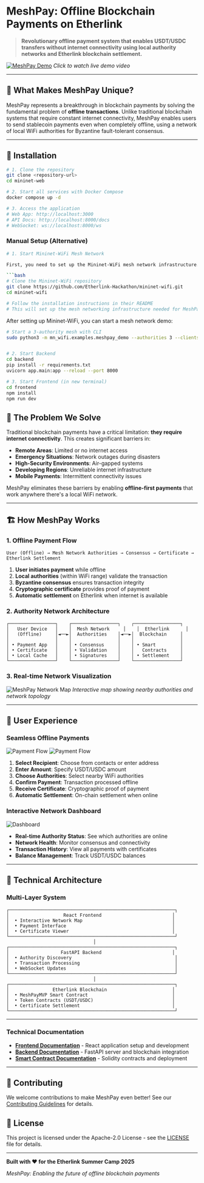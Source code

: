 # MeshPay: Offline Blockchain Payments on Etherlink

> **Revolutionary offline payment system that enables USDT/USDC transfers without internet connectivity using local authority networks and Etherlink blockchain settlement.**

[![MeshPay Demo](assets/meshpay-demo.png)](assets/meshpay-demo.mp4)
*Click to watch live demo video*

---

## 🌟 What Makes MeshPay Unique?

MeshPay represents a breakthrough in blockchain payments by solving the fundamental problem of **offline transactions**. Unlike traditional blockchain systems that require constant internet connectivity, MeshPay enables users to send stablecoin payments even when completely offline, using a network of local WiFi authorities for Byzantine fault-tolerant consensus.

---

## 🔗 Installation

```bash
# 1. Clone the repository
git clone <repository-url>
cd mininet-web

# 2. Start all services with Docker Compose
docker compose up -d

# 3. Access the application
# Web App: http://localhost:3000
# API Docs: http://localhost:8000/docs
# WebSocket: ws://localhost:8000/ws
```

### **Manual Setup (Alternative)**

```bash
# 1. Start Mininet-WiFi Mesh Network

First, you need to set up the Mininet-WiFi mesh network infrastructure. Follow the setup instructions in the [Mininet-WiFi repository](https://github.com/Etherlink-Hackathon/mininet-wifi):

```bash
# Clone the Mininet-WiFi repository
git clone https://github.com/Etherlink-Hackathon/mininet-wifi.git
cd mininet-wifi

# Follow the installation instructions in their README
# This will set up the mesh networking infrastructure needed for MeshPay
```

After setting up Mininet-WiFi, you can start a mesh network demo:

```bash
# Start a 3-authority mesh with CLI
sudo python3 -m mn_wifi.examples.meshpay_demo --authorities 3 --clients 0 --internet


# 2. Start Backend
cd backend
pip install -r requirements.txt
uvicorn app.main:app --reload --port 8000

# 3. Start Frontend (in new terminal)
cd frontend
npm install
npm run dev

```


## 🎯 The Problem We Solve

Traditional blockchain payments have a critical limitation: **they require internet connectivity**. This creates significant barriers in:

- **Remote Areas**: Limited or no internet access
- **Emergency Situations**: Network outages during disasters
- **High-Security Environments**: Air-gapped systems
- **Developing Regions**: Unreliable internet infrastructure
- **Mobile Payments**: Intermittent connectivity issues

MeshPay eliminates these barriers by enabling **offline-first payments** that work anywhere there's a local WiFi network.

---

## 🏗️ How MeshPay Works

### 1. **Offline Payment Flow**
```
User (Offline) → Mesh Network Authorities → Consensus → Certificate → Etherlink Settlement
```

1. **User initiates payment** while offline
2. **Local authorities** (within WiFi range) validate the transaction
3. **Byzantine consensus** ensures transaction integrity
4. **Cryptographic certificate** provides proof of payment
5. **Automatic settlement** on Etherlink when internet is available

### 2. **Authority Network Architecture**
```
┌─────────────────┐    ┌─────────────────┐    ┌─────────────────┐
│   User Device   │    │  Mesh Network     │    │  Etherlink      │
│   (Offline)     │◄──►│  Authorities    │◄──►│  Blockchain     │
│                 │    │                 │    │                 │
│ • Payment App   │    │ • Consensus     │    │ • Smart         │
│ • Certificate   │    │ • Validation    │    │   Contracts     │
│ • Local Cache   │    │ • Signatures    │    │ • Settlement    │
└─────────────────┘    └─────────────────┘    └─────────────────┘
```

### 3. **Real-time Network Visualization**

![MeshPay Network Map](assets/network-map.png)
*Interactive map showing nearby authorities and network topology*

---

## 🎨 User Experience

### **Seamless Offline Payments**

![Payment Flow](assets/send-payment.png)
![Payment Flow](assets/confirm-payment.png)

1. **Select Recipient**: Choose from contacts or enter address
2. **Enter Amount**: Specify USDT/USDC amount
3. **Choose Authorities**: Select nearby WiFi authorities
4. **Confirm Payment**: Transaction processed offline
5. **Receive Certificate**: Cryptographic proof of payment
6. **Automatic Settlement**: On-chain settlement when online

### **Interactive Network Dashboard**

![Dashboard](assets/dashboard.png)

- **Real-time Authority Status**: See which authorities are online
- **Network Health**: Monitor consensus and connectivity
- **Transaction History**: View all payments with certificates
- **Balance Management**: Track USDT/USDC balances

---

## 🔧 Technical Architecture

### **Multi-Layer System**

```
┌─────────────────────────────────────────────────────────────┐
│                    React Frontend                          │
│  • Interactive Network Map                                 │
│  • Payment Interface                                       │
│  • Certificate Viewer                                      │
└─────────────────────────────────────────────────────────────┘
                                │
┌─────────────────────────────────────────────────────────────┐
│                   FastAPI Backend                          │
│  • Authority Discovery                                      │
│  • Transaction Processing                                   │
│  • WebSocket Updates                                        │
└─────────────────────────────────────────────────────────────┘
                                │
┌─────────────────────────────────────────────────────────────┐
│                Etherlink Blockchain                        │
│  • MeshPayMVP Smart Contract                               │
│  • Token Contracts (USDT/USDC)                             │
│  • Certificate Settlement                                  │
└─────────────────────────────────────────────────────────────┘
```

---


### **Technical Documentation**
- **[Frontend Documentation](frontend/README.md)** - React application setup and development
- **[Backend Documentation](backend/README.md)** - FastAPI server and blockchain integration
- **[Smart Contract Documentation](smart-contract/README.md)** - Solidity contracts and deployment

---

## 🤝 Contributing

We welcome contributions to make MeshPay even better! See our [Contributing Guidelines](CONTRIBUTING.md) for details.

## 📄 License

This project is licensed under the Apache-2.0 License - see the [LICENSE](LICENSE) file for details.

---

**Built with ❤️ for the Etherlink Summer Camp 2025**

*MeshPay: Enabling the future of offline blockchain payments*
